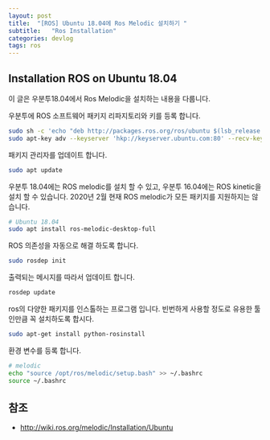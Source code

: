 ```yaml
---
layout: post
title:  "[ROS] Ubuntu 18.04에 Ros Melodic 설치하기 "
subtitle:   "Ros Installation"
categories: devlog
tags: ros
---
```


## Installation ROS on Ubuntu 18.04

이 글은 우분투18.04에서 Ros Melodic을 설치하는 내용을 다룹니다.

우분투에 ROS 소프트웨어 패키지 리파지토리와 키를 등록 합니다.

```sh
sudo sh -c 'echo "deb http://packages.ros.org/ros/ubuntu $(lsb_release -sc) main" > /etc/apt/sources.list.d/ros-latest.list'
sudo apt-key adv --keyserver 'hkp://keyserver.ubuntu.com:80' --recv-key C1CF6E31E6BADE8868B172B4F42ED6FBAB17C654
```

패키지 관리자를 업데이트 합니다.

```sh
sudo apt update
```

우분투 18.04에는 ROS melodic를 설치 할 수 있고, 우분투 16.04에는 ROS kinetic을 설치 할 수 있습니다. 2020년 2월 현재 ROS melodic가 모든 패키지를 지원하지는 않습니다.

```sh
# Ubuntu 18.04
sudo apt install ros-melodic-desktop-full
```

ROS 의존성을 자동으로 해결 하도록 합니다.

```sh
sudo rosdep init
```

출력되는 메시지를 따라서 업데이트 합니다.

```sh
rosdep update
```

ros의 다양한 패키지를 인스톨하는 프로그램 입니다. 빈번하게 사용할 정도로 유용한 툴인만큼 꼭 설치하도록 합시다.

```sh
sudo apt-get install python-rosinstall
```

환경 변수를 등록 합니다.

```sh
# melodic
echo "source /opt/ros/melodic/setup.bash" >> ~/.bashrc
source ~/.bashrc
```

## 참조

- http://wiki.ros.org/melodic/Installation/Ubuntu